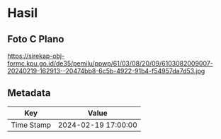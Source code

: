 # Hasil

## Foto C Plano

https://sirekap-obj-formc.kpu.go.id/de35/pemilu/ppwp/61/03/08/20/09/6103082009007-20240219-162913--20474bb8-6c5b-4922-91b4-f54957da7d53.jpg


## Metadata

| Key        | Value               |
| ---------- | ------------------- |
| Time Stamp | 2024-02-19 17:00:00 |



